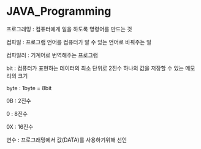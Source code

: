 # JAVA_Programming

프로그래밍 : 컴퓨터에게 일을 하도록 명령어를 만드는 것

컴파일 : 프로그램 언어를 컴퓨터가 알 수 있는 언어로 바꿔주는 일

컴파일러 : 기계어로 번역해주는 프로그램

bit : 컴퓨터가 표현하는 데이터의 최소 단위로 2진수 하나의 값을 저장할 수 있는 메모리의 크기

byte : 1byte = 8bit 

0B : 2진수

0 : 8진수

0X : 16진수

변수 : 프로그래밍에서 값(DATA)를 사용하기위해 선언

